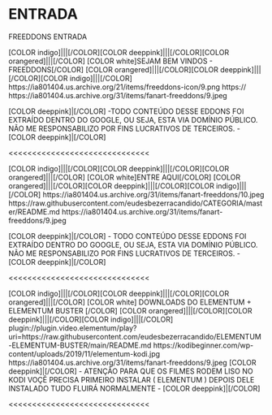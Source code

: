# ENTRADA
FREEDDONS ENTRADA

<channels>
<channel>
<name>[COLOR indigo]|||[/COLOR][COLOR deeppink]|||[/COLOR][COLOR orangered]|||[/COLOR] [COLOR white]SEJAM BEM VINDOS - FREEDDONS[/COLOR] [COLOR orangered]|||[/COLOR][COLOR deeppink]|||[/COLOR][COLOR indigo]|||[/COLOR]</name>
<thumbnail>https://ia801404.us.archive.org/21/items/freeddons-icon/9.png</thumbnail>
<externallink>https://</externallink>
<fanart>https://ia801404.us.archive.org/31/items/fanart-freeddons/9.jpeg</fanart>
<info>


[COLOR deeppink]|[/COLOR] -TODO CONTEÚDO DESSE EDDONS FOI EXTRAÍDO DENTRO DO GOOGLE, OU SEJA, ESTA VIA DOMÍNIO PÚBLICO. NÃO ME RESPONSABILIZO POR FINS LUCRATIVOS DE TERCEIROS. - [COLOR deeppink]|[/COLOR]</info>
</channel>
</channels>

<<<<<<<<<<<<<<<<<<<<<<<<<<<<<<

<channels>
<channel>
<name>[COLOR indigo]|||[/COLOR][COLOR deeppink]|||[/COLOR][COLOR orangered]|||[/COLOR] [COLOR white]ENTRE AQUI[/COLOR] [COLOR orangered]|||[/COLOR][COLOR deeppink]|||[/COLOR][COLOR indigo]|||[/COLOR]</name>
<thumbnail>https://ia801404.us.archive.org/31/items/fanart-freeddons/10.jpeg</thumbnail>
<externallink>https://raw.githubusercontent.com/eudesbezerracandido/CATEGORIA/master/README.md</externallink>
<fanart>https://ia801404.us.archive.org/31/items/fanart-freeddons/9.jpeg</fanart>
<info>


[COLOR deeppink]|[/COLOR] - TODO CONTEÚDO DESSE EDDONS FOI EXTRAÍDO DENTRO DO GOOGLE, OU SEJA, ESTA VIA DOMÍNIO PÚBLICO. NÃO ME RESPONSABILIZO POR FINS LUCRATIVOS DE TERCEIROS. - [COLOR deeppink]|[/COLOR]</info>
</channel>
</channels>
 
<<<<<<<<<<<<<<<<<<<<<<<<<<<<<<   

<channels>
<channel>
<name>[COLOR indigo]|||[/COLOR][COLOR deeppink]|||[/COLOR][COLOR orangered]|||[/COLOR] [COLOR white] DOWNLOADS DO ELEMENTUM + ELEMENTUM BUSTER [/COLOR] [COLOR orangered]|||[/COLOR][COLOR deeppink]|||[/COLOR][COLOR indigo]|||[/COLOR]</name>
<link>plugin://plugin.video.elementum/play?uri=https://raw.githubusercontent.com/eudesbezerracandido/ELEMENTUM-ELEMENTUM-BUSTER/main/README.md</link>
<thumbnail>https://kodibeginner.com/wp-content/uploads/2019/11/elementum-kodi.jpg</thumbnail>
<fanart>https://ia801404.us.archive.org/31/items/fanart-freeddons/9.jpeg</fanart>
<info>
[COLOR deeppink]|[/COLOR] - ATENÇÃO PARA QUE OS FILMES RODEM LISO NO KODI VOÇÊ PRECISA PRIMEIRO INSTALAR ( ELEMENTUM ) DEPOIS DELE INSTALADO TUDO FLUIRÁ NORMALMENTE - [COLOR deeppink]|[/COLOR]</info>
</channel>
</channels>
 
<<<<<<<<<<<<<<<<<<<<<<<<<<<<<<    
 
 
